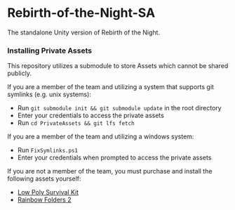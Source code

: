 # Rebirth-of-the-Night-SA
The standalone Unity version of Rebirth of the Night.

### Installing Private Assets
This repository utilizes a submodule to store Assets which cannot be shared publicly.

If you are a member of the team and utilizing a system that supports git symlinks (e.g. unix systems): 

 * Run `git submodule init && git submodule update` in the root directory 
 * Enter your credentials to access the private assets
 * Run `cd PrivateAssets && git lfs fetch` 
 
If you are a member of the team and utilizing a windows system:

 * Run `FixSymlinks.ps1`
 * Enter your credentials when prompted to access the private assets


If you are not a member of the team, you must purchase and install the following assets yourself:

 * [Low Poly Survival Kit](https://assetstore.unity.com/packages/3d/environments/low-poly-survival-kit-161250)
 * [Rainbow Folders 2](https://assetstore.unity.com/packages/tools/utilities/rainbow-folders-2-143526)